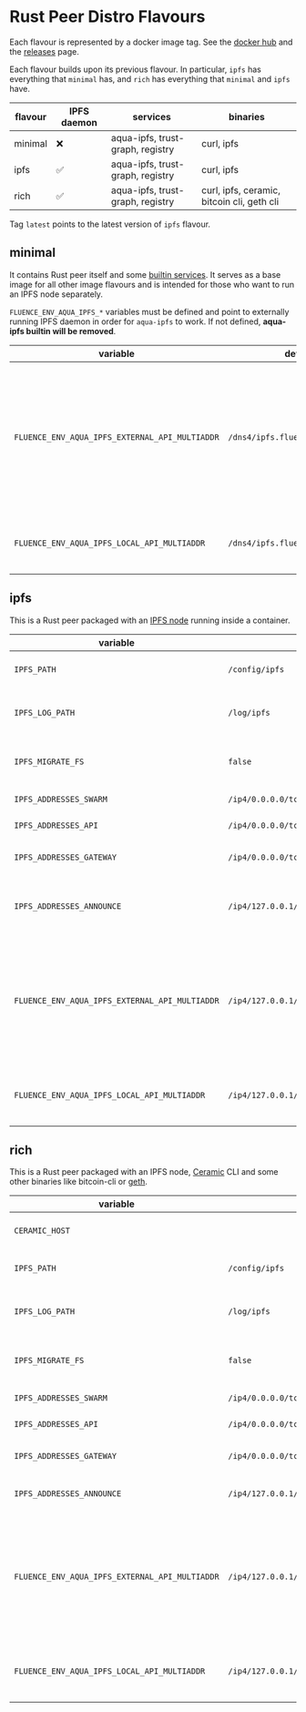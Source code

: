 # Rust Peer Distro Flavours

Each flavour is represented by a docker image tag. See the [docker hub](https://hub.docker.com/r/fluencelabs/rust-peer) and the [releases](https://github.com/fluencelabs/rust-peer-distro/releases) page.

Each flavour builds upon its previous flavour. In particular, `ipfs` has everything that `minimal` has, and `rich` has everything that `minimal` and `ipfs` have.

| flavour | IPFS daemon | services                         | binaries                                   |
| ------- | ----------- | -------------------------------- | ------------------------------------------ |
| minimal | ❌          | aqua-ipfs, trust-graph, registry | curl, ipfs                                 |
| ipfs    | ✅          | aqua-ipfs, trust-graph, registry | curl, ipfs                                 |
| rich    | ✅          | aqua-ipfs, trust-graph, registry | curl, ipfs, ceramic, bitcoin cli, geth cli |

Tag `latest` points to the latest version of `ipfs` flavour.

## minimal

It contains Rust peer itself and some [builtin services](builtins.md). It serves as a base image for all other image flavours and is intended for those who want to run an IPFS node separately.

`FLUENCE_ENV_AQUA_IPFS_*` variables must be defined and point to externally
running IPFS daemon in order for `aqua-ipfs` to work. If not defined, **aqua-ipfs
builtin will be removed**.

| variable                                       | default                           | description                                                                                                     |
| ---------------------------------------------- | --------------------------------- | --------------------------------------------------------------------------------------------------------------- |
| `FLUENCE_ENV_AQUA_IPFS_EXTERNAL_API_MULTIADDR` | `/dns4/ipfs.fluence.dev/tcp/5001` | advertised to clients (eg frontend apps) to use in uploading files (`ipfs.put`), managing pins (`ipfs.pin`) etc |
| `FLUENCE_ENV_AQUA_IPFS_LOCAL_API_MULTIADDR`    | `/dns4/ipfs.fluence.dev/tcp/5001` | used by aqua-ipfs builtin to connect to IPFS node                                                               |

## ipfs

This is a Rust peer packaged with an [IPFS node](https://docs.ipfs.io/how-to/command-line-quick-start/#take-your-node-online) running inside a container.

| variable                                       | default                                              | description                                                                                                     |
| ---------------------------------------------- | ---------------------------------------------------- | --------------------------------------------------------------------------------------------------------------- |
| `IPFS_PATH`                                    | `/config/ipfs`                                       | IPFS node data directory                                                                                        |
| `IPFS_LOG_PATH`                                | `/log/ipfs`                                          | directory where IPFS will store its logs                                                                        |
| `IPFS_MIGRATE_FS`                              | `false`                                              | automatically run [fs-repo-migrations](https://github.com/ipfs/fs-repo-migrations) on start                     |
| `IPFS_ADDRESSES_SWARM`                         | `/ip4/0.0.0.0/tcp/4001,/ip4/0.0.0.0/tcp/4001/ws`     | IPFS swarm multiaddr                                                                                            |
| `IPFS_ADDRESSES_API`                           | `/ip4/0.0.0.0/tcp/5001`                              | IPFS API multiaddr                                                                                              |
| `IPFS_ADDRESSES_GATEWAY`                       | `/ip4/0.0.0.0/tcp/8080`                              | IPFS gateway multiaddr                                                                                          |
| `IPFS_ADDRESSES_ANNOUNCE`                      | `/ip4/127.0.0.1/tcp/4001,/ip4/127.0.0.1/tcp/4001/ws` | IPFS p2p multiaddr of the IPFS swarm protocol                                                                   |
| `FLUENCE_ENV_AQUA_IPFS_EXTERNAL_API_MULTIADDR` | `/ip4/127.0.0.1/tcp/5001`                            | advertised to clients (eg frontend apps) to use in uploading files (`ipfs.put`), managing pins (`ipfs.pin`) etc |
| `FLUENCE_ENV_AQUA_IPFS_LOCAL_API_MULTIADDR`    | `/ip4/127.0.0.1/tcp/5001`                            | used by aqua-ipfs builtin to connect to IPFS node                                                               |

## rich

This is a Rust peer packaged with an IPFS node, [Ceramic](https://developers.ceramic.network/learn/welcome/) CLI and some other binaries like bitcoin-cli or
[geth](https://geth.ethereum.org/docs/interface/command-line-options).

| variable                                       | default                                              | description                                                                                                     |
| ---------------------------------------------- | ---------------------------------------------------- | --------------------------------------------------------------------------------------------------------------- |
| `CERAMIC_HOST`                                 |                                                      | ceramic daemon address                                                                                          |
| `IPFS_PATH`                                    | `/config/ipfs`                                       | IPFS node data directory                                                                                        |
| `IPFS_LOG_PATH`                                | `/log/ipfs`                                          | directory where IPFS will store its logs                                                                        |
| `IPFS_MIGRATE_FS`                              | `false`                                              | automatically run [fs-repo-migrations](https://github.com/ipfs/fs-repo-migrations) on start                     |
| `IPFS_ADDRESSES_SWARM`                         | `/ip4/0.0.0.0/tcp/4001,/ip4/0.0.0.0/tcp/4001/ws`     | IPFS swarm multiaddr                                                                                            |
| `IPFS_ADDRESSES_API`                           | `/ip4/0.0.0.0/tcp/5001`                              | IPFS API multiaddr                                                                                              |
| `IPFS_ADDRESSES_GATEWAY`                       | `/ip4/0.0.0.0/tcp/8080`                              | IPFS gateway multiaddr                                                                                          |
| `IPFS_ADDRESSES_ANNOUNCE`                      | `/ip4/127.0.0.1/tcp/4001,/ip4/127.0.0.1/tcp/4001/ws` | IPFS announce multiaddr                                                                                         |
| `FLUENCE_ENV_AQUA_IPFS_EXTERNAL_API_MULTIADDR` | `/ip4/127.0.0.1/tcp/5001`                            | advertised to clients (eg frontend apps) to use in uploading files (`ipfs.put`), managing pins (`ipfs.pin`) etc |
| `FLUENCE_ENV_AQUA_IPFS_LOCAL_API_MULTIADDR`    | `/ip4/127.0.0.1/tcp/5001`                            | used by aqua-ipfs builtin to connect to IPFS node                                                               |
